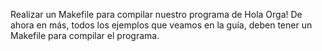 Realizar un Makefile para compilar nuestro programa de Hola Orga! De ahora en más, todos los ejemplos que veamos en la guía, deben tener un Makefile para compilar el programa.
